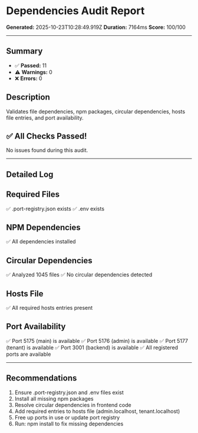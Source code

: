 # Dependencies Audit Report

**Generated:** 2025-10-23T10:28:49.919Z
**Duration:** 7164ms
**Score:** 100/100

---

## Summary

- ✅ **Passed:** 11
- ⚠️  **Warnings:** 0
- ❌ **Errors:** 0

## Description

Validates file dependencies, npm packages, circular dependencies, hosts file entries, and port availability.

## ✅ All Checks Passed!

No issues found during this audit.

---

## Detailed Log


## Required Files

✅ .port-registry.json exists
✅ .env exists

## NPM Dependencies

✅ All dependencies installed

## Circular Dependencies

✅ Analyzed 1045 files
✅ No circular dependencies detected

## Hosts File

✅ All required hosts entries present

## Port Availability

✅ Port 5175 (main) is available
✅ Port 5176 (admin) is available
✅ Port 5177 (tenant) is available
✅ Port 3001 (backend) is available
✅ All registered ports are available

---

## Recommendations

1. Ensure .port-registry.json and .env files exist
2. Install all missing npm packages
3. Resolve circular dependencies in frontend code
4. Add required entries to hosts file (admin.localhost, tenant.localhost)
5. Free up ports in use or update port registry
6. Run: npm install to fix missing dependencies
